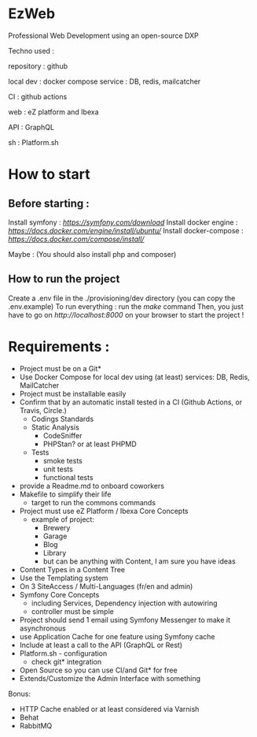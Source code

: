 # EzWeb
Professional Web Development using an open-source DXP

Techno used :

repository : github

local dev : docker compose service : DB, redis, mailcatcher

CI : github actions

web : eZ platform and Ibexa

API : GraphQL

sh : Platform.sh

# How to start
## Before starting :
Install symfony : *https://symfony.com/download*
Install docker engine : *https://docs.docker.com/engine/install/ubuntu/*
Install docker-compose : *https://docs.docker.com/compose/install/*

Maybe : (You should also install php and composer)

## How to run the project
Create a .env file in the ./provisioning/dev directory (you can copy the .env.example)
To run everything : run the *make* command
Then, you just have to go on *http://localhost:8000* on your browser to start the project !

# Requirements :

- Project must be on a Git*
- Use Docker Compose for local dev using (at least) services: DB, Redis, MailCatcher
- Project must be installable easily
- Confirm that by an automatic install tested in a CI (Github Actions, or Travis, Circle.)
    - Codings Standards
    - Static Analysis
        - CodeSniffer
        - PHPStan? or at least PHPMD
    - Tests
        - smoke tests
        - unit tests
        - functional tests
- provide a Readme.md to onboard coworkers
- Makefile to simplify their life
    - target to run the commons commands
- Project must use eZ Platform / Ibexa Core Concepts 
    - example of project:
         - Brewery
         - Garage
         - Blog
         - Library
         - but can be anything with Content, I am sure you have ideas
- Content Types in a Content Tree
- Use the Templating system
- On 3 SiteAccess / Multi-Languages (fr/en and admin)
- Symfony Core Concepts
    - including Services, Dependency injection with autowiring
    - controller must be simple
- Project should send 1 email using Symfony Messenger to make it asynchronous
- use Application Cache for one feature using Symfony cache
- Include at least a call to the API (GraphQL or Rest)
- Platform.sh - configuration
    - check git* integration
- Open Source so you can use CI/and Git* for free
- Extends/Customize the Admin Interface with something

Bonus:
- HTTP Cache enabled or at least considered via Varnish
- Behat
- RabbitMQ
